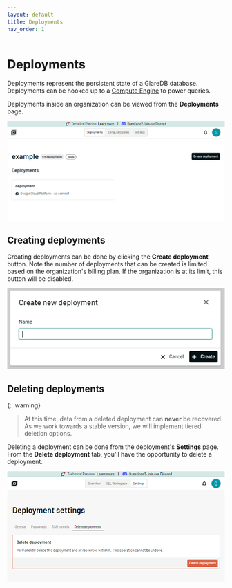```yaml
---
layout: default
title: Deployments
nav_order: 1
---
```


# Deployments

Deployments represent the persistent state of a GlareDB database. Deployments
can be hooked up to a [Compute Engine] to power queries.

Deployments inside an organization can be viewed from the **Deployments** page.

![Org deployments]

## Creating deployments

Creating deployments can be done by clicking the **Create deployment** button.
Note the number of deployments that can be created is limited based on the
organization's billing plan. If the organization is at its limit, this button
will be disabled.

![Create deployment dialog]

## Deleting deployments

{: .warning}

> At this time, data from a deleted deployment can **never** be recovered. As
> we work towards a stable version, we will implement tiered deletion options.

Deleting a deployment can be done from the deployment's **Settings** page. From
the **Delete deployment** tab, you'll have the opportunity to delete a deployment.

![Delete deployment]

[Compute Engine]: /cloud/compute-engines
[Org deployments]: /assets/images/org-deployments.png
[Create deployment dialog]: /assets/images/create-deployment-dialog.png
[Delete deployment]: /assets/images/delete-deployment.png
